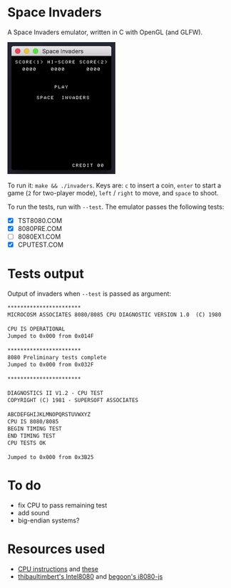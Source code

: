 # Space Invaders

A Space Invaders emulator, written in C with OpenGL (and GLFW).

![space invaders demo](demo.gif)

To run it: `make && ./invaders`. Keys are: `c` to insert a coin, `enter` to start a game (`2` for two-player mode), `left` / `right` to move, and `space` to shoot.

To run the tests, run with `--test`. The emulator passes the following tests:
- [x] TST8080.COM
- [x] 8080PRE.COM
- [ ] 8080EX1.COM
- [x] CPUTEST.COM

# Tests output

Output of invaders when `--test` is passed as argument:

```
***********************
MICROCOSM ASSOCIATES 8080/8085 CPU DIAGNOSTIC VERSION 1.0  (C) 1980

CPU IS OPERATIONAL
Jumped to 0x000 from 0x014F

***********************
8080 Preliminary tests complete
Jumped to 0x000 from 0x032F

***********************

DIAGNOSTICS II V1.2 - CPU TEST
COPYRIGHT (C) 1981 - SUPERSOFT ASSOCIATES

ABCDEFGHIJKLMNOPQRSTUVWXYZ
CPU IS 8080/8085
BEGIN TIMING TEST
END TIMING TEST
CPU TESTS OK

Jumped to 0x000 from 0x3B25
```

# To do

- fix CPU to pass remaining test
- add sound
- big-endian systems?

# Resources used

- [CPU instructions](http://nemesis.lonestar.org/computers/tandy/software/apps/m4/qd/opcodes.html) and [these](http://www.pastraiser.com/cpu/i8080/i8080_opcodes.html)
- [thibaultimbert's Intel8080](https://github.com/thibaultimbert/Intel8080/blob/master/8080.js) and [begoon's i8080-js](https://github.com/begoon/i8080-js)
